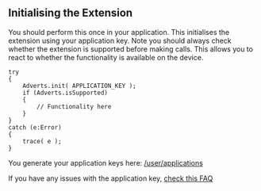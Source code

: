 

## Initialising the Extension

You should perform this once in your application. This initialises the extension using your application key. 
Note you should always check whether the extension is supported before making calls. 
This allows you to react to whether the functionality is available on the device.


```as3
try
{
	Adverts.init( APPLICATION_KEY );
	if (Adverts.isSupported)
	{
		// Functionality here
	}
}
catch (e:Error)
{
	trace( e );
}
```

You generate your application keys here: [/user/applications](https://airnativeextensions.com/user/applications)

If you have any issues with the application key, [check this FAQ](https://airnativeextensions.com/knowledgebase/faq/10)